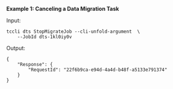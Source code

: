 **Example 1: Canceling a Data Migration Task**



Input: 

```
tccli dts StopMigrateJob --cli-unfold-argument  \
    --JobId dts-1kl0iy0v
```

Output: 
```
{
    "Response": {
        "RequestId": "22f6b9ca-e94d-4a4d-b48f-a5133e791374"
    }
}
```

